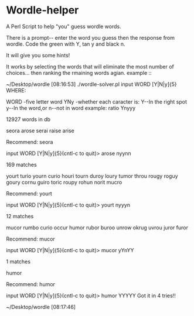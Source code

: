 # Wordle-helper
A Perl Script to help "you" guess wordle words.


There is a prompt-- enter the word you guess then the response from wordle.  Code the green with Y, tan y and black n.

It will give you some hints!


It works by selecting the words that will eliminate the most number of choices... then ranking the rmaining words agian.
example ::

~/Desktop/wordle [08:16:53] ./wordle-solver.pl
input WORD [Y|N|y]{5}
WHERE:

WORD -five letter word
YNy -whether each caracter is:
        Y--In the right spot
        y--In the word,or
        n--not in word
example: ratio Ynyyy


12927 words in db

seora
arose
serai
raise
arise


Recommend: seora

input WORD [Y|N|y]{5}(cntl-c to quit)> arose nyynn

169 matches

yourt
turio
yourn
curio
houri
tourn
duroy
loury
tumor
throu
rougy
roguy
goury
cornu
guiro
toric
roupy
rohun
norit
mucro


Recommend: yourt

input WORD [Y|N|y]{5}(cntl-c to quit)> yourt nyyyn

12 matches

mucor
rumbo
curio
occur
humor
rubor
buroo
unrow
okrug
uvrou
juror
furor


Recommend: mucor

input WORD [Y|N|y]{5}(cntl-c to quit)> mucor yYnYY

1 matches

humor


Recommend: humor

input WORD [Y|N|y]{5}(cntl-c to quit)> humor YYYYY
Got it in 4 tries!!

~/Desktop/wordle [08:17:46]
